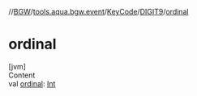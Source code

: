 //[BGW](../../../../index.md)/[tools.aqua.bgw.event](../../index.md)/[KeyCode](../index.md)/[DIGIT9](index.md)/[ordinal](ordinal.md)



# ordinal  
[jvm]  
Content  
val [ordinal](ordinal.md): [Int](https://kotlinlang.org/api/latest/jvm/stdlib/kotlin/-int/index.html)  



